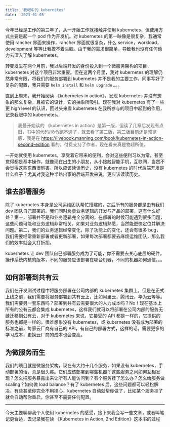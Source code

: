 ```yaml
---
title: '我眼中的 kubernetes'
date: '2023-01-05'
---
```


今年已经是工作的第三年了，从一开始工作就接触并使用 kubernetes，但使用方式主要是起一个 pod 作为开发机。对 kubernetes 的第一映像是很复杂，我通常使用 rancher 界面来操作，rancher 界面就很复杂，什么 service，workload，development 等等让我摸不着头脑。由于我的需求很简单，导致我也没有任何动力去深入了解 kubernetes。

转变发生在两个月前，我以后端开发的身份投入到一个微服务架构的项目，kubernetes 对这个项目非常重要。但在这两个月里，我对 kubernetes 的理解仍然非常有限，将我们的服务部署到 kubernetes 并不是我的主要工作，同事写好了复杂的配置，我只需要 `helm install` 和 `helm upgrade` 。。。

直到上周末，我开始阅读 《kubernetes in action》，发现 kubernetes 并没有想象的那么复杂，且被它的设计，它的抽象所吸引。现在我对 kubernetes 有了一些更 high level 的认识，回过头来看 kubernetes 在我所参与的项目中起到的作用，记录我眼中的 kubernetes。

> 我最开始读的 《kubernetes in action》是第一版，但读了几章后发现有点旧，书中的代码/命令跑不通了，就去看了第二版，第二版目前还是预览版，我是在 https://livebook.manning.com/book/kubernetes-in-action-second-edition 看的，付费支持了作者，现在看来真是物超所值。

一开始就使用 kubernetes，享受着它带来的便利，会对这些便利习以为常，甚至觉得都是基本操作，就像现在出生的小朋友，从小接触智能手机，互联网，当然不会觉得这些东西很厉害。所以应该读读历史，没有 kubernetes 的时代后端开发是什么样子？尤其对我这种半路出家的后端开发来说，更应该读读历史。

## 谁去部署服务

除了 kubernetes 本身是公司运维团队帮忙搭建的，之后所有的服务都是由有我们 dev 团队自己部署的。我们同时负责业务逻辑的开发与产品的部署，这有什么好处？第一，部署并不是和业务逻辑完全分离的，在部署的时候可能遇到很多问题，这些问题可能和业务逻辑非常相关，如果对业务逻辑熟悉，当然能更快定位并解决问题。第二，我们的业务逻辑经常变化，除了功能上的变化，还会有很多 bug，我们需要经常重新部署或者更新部署，如果每次部署都要去麻烦运维团队，那么我们的效率就会大打折扣。

kubernetes 让 dev 团队自己部署服务成为了可能，你不需要去关心底层的硬件，操作系统内核的版本，不同的服务应该部署在哪台机器，不同的机器如何通信。。。

## 如何部署到共有云

我们在开发测试过程中将服务部署在公司内部的 kubernetes 集群上，但是在正式上线之前，我们需要将服务部署到共有云上，比如阿里云，腾讯云，华为云等等。我们需要另一套东西吗？部署到共有云需要很大的人力成本吗？No！现在基本上所有的公有云都会集成 kubernetes，这样我们就可以将部署在公司内部的服务无缝迁移到公有云，对于 kubernetes 来说，它接受的 API 都是一样的，它提供的服务也都是一样的。很难想象没有 kubernetes，或 kubernetes 没有成为部署的标准之前，每家云厂商有自己的 API，有自己的部署方式，这样的话，需要更多的学习成本，更换云厂商的成本也会变高。

## 为微服务而生

我们的项目就是微服务架构，现在有大约十几个服务，如果没有 kubernetes，手动部署的话，真是很头疼。它们应该部署到哪些机器？这些服务之间如何互相发现？怎么把服务暴露出来让所有人能访问到？有个服务挂了怎么办？怎么给服务做 scaling？如何做 load balance？有了 kubernetes 后，这些问题都可以轻松解决，有些甚至你完全不用操心，kubernetes 自动就帮你做了，比如某个服务挂了就会自动帮你重启，你甚至不需要任何配置。

---

今天主要聊聊我个人使用 kubernetes 的感受，接下来我会写一些文章，或者叫笔记更合适，去记录我在读 《Kubernetes in Action, 2nd Edition》这本书的过程
